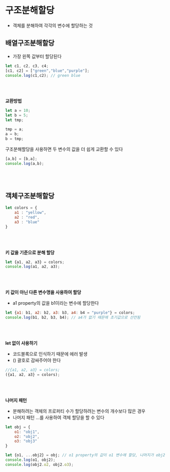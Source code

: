 # 구조분해할당
- 객체를 분해하여 각각의 변수에 할당하는 것

## 배열구조분해할당
- 가장 왼쪽 값부터 할당된다

```javascript
let c1, c2, c3, c4;
[c1, c2] = ["green","blue","purple"];
console.log(c1,c2); // green blue
```

<br><br>

**교환방법**

```javascript
let a = 10;
let b = 5;
let tmp;

tmp = a;
a = b;
b = tmp;
```
구조분해할당을 사용하면 두 변수의 값을 더 쉽게 교환할 수 있다

```javascript
[a,b] = [b,a];
console.log(a,b);
```

<br><br>

## 객체구조분해할당

```javascript
let colors = {
    a1 : "yellow", 
    a2 : "red",
    a3 : "blue"
}
```

<br><br>

**키 값을 기준으로 분해 할당**
```javascript
let {a1, a2, a3} = colors;
console.log(a1, a2, a3);
```

<br><br>

**키 값이 아닌 다른 변수명을 사용하여 할당**
- a1 property의 값을 b1이라는 변수에 할당한다
```javascript
let {a1: b1, a2: b2, a3: b3, a4: b4 = "purple"} = colors; 
console.log(b1, b2, b3, b4); // a4가 없기 때문에 초기값으로 선언됨
```

<br><br>

**let 없이 사용하기**

- 코드블록으로 인식하기 때문에 에러 발생
- () 괄호로 감싸주어야 한다
```javascript
//{a1, a2, a3} = colors;
({a1, a2, a3} = colors);
```

<br><br>

**나머지 패턴**

- 분해하려는 객체의 프로퍼티 수가 할당하려는 변수의 개수보다 많은 경우
- 나머지 패턴 ...를 사용하여 객체 할당을 할 수 있다

```javascript
let obj = {
    o1: "obj1",
    o2: "obj2",
    o3: "obj3"  
}

let {o1, ...obj2} = obj; // o1 property의 값이 o1 변수에 할당, 나머지가 obj2에 할당
console.log(o1, obj2);
console.log(obj2.o2, obj2.o3);
```





